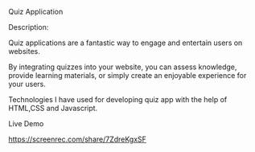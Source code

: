 Quiz Application

Description:

Quiz applications are a fantastic way to engage and entertain users on websites.

By integrating quizzes into your website, you can assess knowledge, provide learning materials, or simply create an enjoyable experience for your users.

Technologies I have used for developing quiz app with the help of HTML,CSS and Javascript.

Live Demo

https://screenrec.com/share/7ZdreKgxSF


